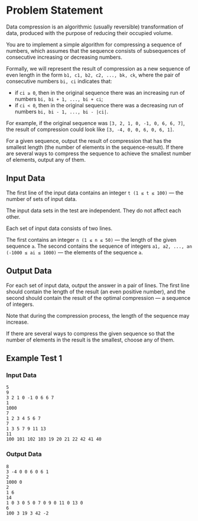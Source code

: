 # Problem Statement

Data compression is an algorithmic (usually reversible) transformation of data, produced with the purpose of reducing their occupied volume.

You are to implement a simple algorithm for compressing a sequence of numbers, which assumes that the sequence consists of subsequences of consecutive increasing or decreasing numbers.

Formally, we will represent the result of compression as a new sequence of even length in the form `b1, c1, b2, c2, ..., bk, ck`, where the pair of consecutive numbers `bi, ci` indicates that:
- if `ci ≥ 0`, then in the original sequence there was an increasing run of numbers `bi, bi + 1, ..., bi + ci`;
- if `ci < 0`, then in the original sequence there was a decreasing run of numbers `bi, bi - 1, ..., bi - |ci|`.

For example, if the original sequence was `[3, 2, 1, 0, -1, 0, 6, 6, 7]`, the result of compression could look like `[3, -4, 0, 0, 6, 0, 6, 1]`.

For a given sequence, output the result of compression that has the smallest length (the number of elements in the sequence-result). If there are several ways to compress the sequence to achieve the smallest number of elements, output any of them.

## Input Data

The first line of the input data contains an integer `t (1 ≤ t ≤ 100)` — the number of sets of input data.

The input data sets in the test are independent. They do not affect each other.

Each set of input data consists of two lines.

The first contains an integer `n (1 ≤ n ≤ 50)` — the length of the given sequence `a`. The second contains the sequence of integers `a1, a2, ..., an (-1000 ≤ ai ≤ 1000)` — the elements of the sequence `a`.

## Output Data

For each set of input data, output the answer in a pair of lines. The first line should contain the length of the result (an even positive number), and the second should contain the result of the optimal compression — a sequence of integers.

Note that during the compression process, the length of the sequence may increase.

If there are several ways to compress the given sequence so that the number of elements in the result is the smallest, choose any of them.

## Example Test 1

### Input Data

```
5
9
3 2 1 0 -1 0 6 6 7
1
1000
7
1 2 3 4 5 6 7
7
1 3 5 7 9 11 13
11
100 101 102 103 19 20 21 22 42 41 40
```


### Output Data

```
8
3 -4 0 0 6 0 6 1
2
1000 0
2
1 6
14
1 0 3 0 5 0 7 0 9 0 11 0 13 0
6
100 3 19 3 42 -2
```
